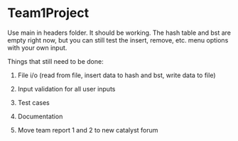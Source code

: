 Team1Project
============
Use main in headers folder. It should be working. The hash table and bst are empty right now, but you can still test the insert, remove, etc. menu options with your own input.

Things that still need to be done:

1. File i/o (read from file, insert data to hash and bst, write data to file)

2. Input validation for all user inputs

3. Test cases

4. Documentation

5. Move team report 1 and 2 to new catalyst forum  
